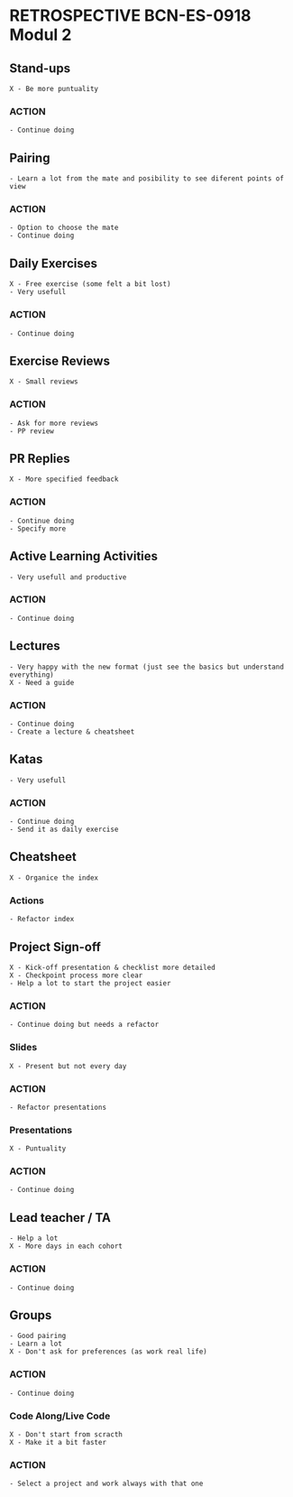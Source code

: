 # RETROSPECTIVE BCN-ES-0918 Modul 2

## Stand-ups
    X - Be more puntuality    
### ACTION
    - Continue doing 

## Pairing
    - Learn a lot from the mate and posibility to see diferent points of view

### ACTION
    - Option to choose the mate
    - Continue doing

## Daily Exercises
    X - Free exercise (some felt a bit lost)
    - Very usefull
    
### ACTION
    - Continue doing

## Exercise Reviews
    X - Small reviews

### ACTION
    - Ask for more reviews
    - PP review

## PR Replies
    X - More specified feedback

### ACTION
    - Continue doing
    - Specify more

## Active Learning Activities
    - Very usefull and productive
    
### ACTION
    - Continue doing

## Lectures
    - Very happy with the new format (just see the basics but understand everything)
    X - Need a guide 
    
### ACTION
    - Continue doing
    - Create a lecture & cheatsheet

## Katas
    - Very usefull
   
### ACTION
    - Continue doing
    - Send it as daily exercise

## Cheatsheet
    X - Organice the index
    
### Actions
    - Refactor index

## Project Sign-off
    X - Kick-off presentation & checklist more detailed
    X - Checkpoint process more clear
    - Help a lot to start the project easier 

### ACTION
    - Continue doing but needs a refactor

### Slides
    X - Present but not every day
    
### ACTION
    - Refactor presentations

### Presentations
    X - Puntuality
    
### ACTION
    - Continue doing

## Lead teacher / TA
    - Help a lot
    X - More days in each cohort

### ACTION
    - Continue doing

## Groups
    - Good pairing
    - Learn a lot
    X - Don't ask for preferences (as work real life) 

### ACTION
    - Continue doing

### Code Along/Live Code
    X - Don't start from scracth
    X - Make it a bit faster
    
### ACTION
    - Select a project and work always with that one






